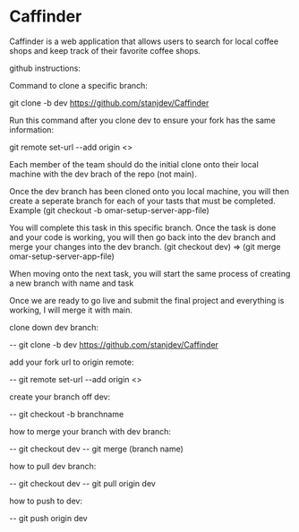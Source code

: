 # Caffinder
Caffinder is a web application that allows users to search for local coffee shops and keep track of their favorite coffee shops.

github instructions:

Command to clone a specific branch:

git clone -b dev https://github.com/stanjdev/Caffinder

Run this command after you clone dev to ensure your fork has
the same information:

git remote set-url --add origin <<Addyour repo link here>>

Each member of the team should do the initial clone onto their
local machine with the dev brach of the repo (not main).

Once the dev branch has been cloned onto you local machine, 
you will then create a seperate branch for each of your tasts
that must be completed. 
Example  (git checkout -b omar-setup-server-app-file)

You will complete this task in this specific branch. Once the
task is done and your code is working, you will then go back
into the dev branch and merge your changes into the dev branch.
(git checkout dev) => (git merge omar-setup-server-app-file)

When moving onto the next task, you will start the same process
of creating a new branch with name and task

Once we are ready to go live and submit the final project and 
everything is working, I will merge it with main.

clone down dev branch:

-- git clone -b dev https://github.com/stanjdev/Caffinder

add your fork url to origin remote:

-- git remote set-url --add origin <>

create your branch off dev:

-- git checkout -b branchname

how to merge your branch with dev branch:

-- git checkout dev
-- git merge (branch name)

how to pull dev branch:

-- git checkout dev
-- git pull origin dev

how to push to dev:

-- git push origin dev

